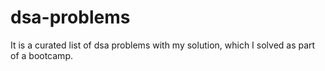 # dsa-problems

It is a curated list of dsa problems with my solution, which I solved as part of a bootcamp. 
